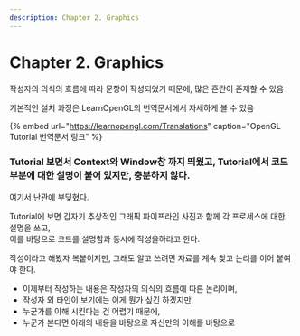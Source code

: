 ```yaml
---
description: Chapter 2. Graphics
---
```


# Chapter 2. Graphics

작성자의 의식의 흐름에 따라 문항이 작성되었기 때문에, 많은 혼란이 존재할 수 있음

기본적인 설치 과정은 LearnOpenGL의 번역문서에서 자세하게 볼 수 있음

{% embed url="https://learnopengl.com/Translations" caption="OpenGL Tutorial 번역문서 링크" %}



### Tutorial 보면서 Context와 Window창 까지 띄웠고, Tutorial에서 코드 부분에 대한 설명이 붙어 있지만, 충분하지 않다.

여기서 난관에 부딪혔다.

Tutorial에 보면 갑자기 추상적인 그래픽 파이프라인 사진과 함께 각 프로세스에 대한 설명을 쓰고,  
이를 바탕으로 코드를 설명함과 동시에 작성을하라고 한다.

작성이라고 해봤자 복붙이지만, 그래도 알고 쓰려면 자료를 계속 찾고 논리를 이어 붙여야 한다.

* 이제부터 작성하는 내용은 작성자의 의식의 흐름에 따른 논리이며,
* 작성자 외 타인이 보기에는 이게 뭔가 싶긴 하겠지만,
* 누군가를 이해 시킨다는 건 어렵기 때문에,
* 누군가 본다면 아래의 내용을 바탕으로 자신만의 이해를 바탕으로

